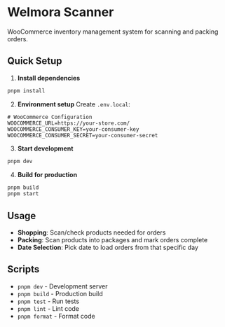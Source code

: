 # Welmora Scanner

WooCommerce inventory management system for scanning and packing orders.

## Quick Setup

1. **Install dependencies**

```bash
pnpm install
```

2. **Environment setup**
   Create `.env.local`:

```env
# WooCommerce Configuration
WOOCOMMERCE_URL=https://your-store.com/
WOOCOMMERCE_CONSUMER_KEY=your-consumer-key
WOOCOMMERCE_CONSUMER_SECRET=your-consumer-secret
```

3. **Start development**

```bash
pnpm dev
```

4. **Build for production**

```bash
pnpm build
pnpm start
```

## Usage

- **Shopping**: Scan/check products needed for orders
- **Packing**: Scan products into packages and mark orders complete
- **Date Selection**: Pick date to load orders from that specific day

## Scripts

- `pnpm dev` - Development server
- `pnpm build` - Production build
- `pnpm test` - Run tests
- `pnpm lint` - Lint code
- `pnpm format` - Format code
